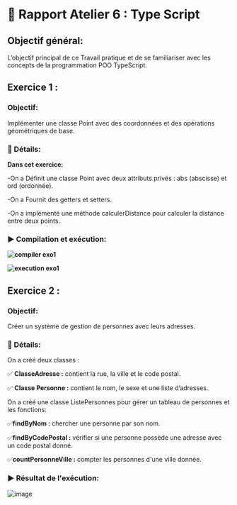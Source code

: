  # 📝 Rapport Atelier 6 : Type Script

## Objectif général:
L’objectif principal de ce Travail pratique et de se familiariser avec les concepts de la programmation POO TypeScript.

## Exercice 1 : 

### Objectif:
Implémenter une classe Point avec des coordonnées et des opérations géométriques de base.

 ### 📝 Détails:
 
**Dans cet exercice:**

-On a Définit une classe Point avec deux attributs privés : abs (abscisse) et ord (ordonnée).

-On a Fournit des getters et setters.

-On a implémenté une méthode calculerDistance pour calculer la distance entre deux points.

### ▶️ Compilation et exécution:
**![compiler exo1](https://github.com/user-attachments/assets/a442034a-7879-441b-afb5-ba593a7499bd)**

**![execution exo1](https://github.com/user-attachments/assets/505ef12e-0a38-4758-ac92-1910d442f521)**


## Exercice 2 : 
### Objectif:
Créer un système de gestion de personnes avec leurs adresses.

 ### 📝 Détails:

On a créé deux classes :

  ✅ **ClasseAdresse :** contient la rue, la ville et le code postal.
 
  ✅ **Classe Personne :** contient le nom, le sexe et une liste d’adresses.
 
On a créé une classe ListePersonnes pour gérer un tableau de personnes et les fonctions:

  ✅**findByNom :** chercher une personne par son nom.

  ✅**findByCodePostal :** vérifier si une personne possède une adresse avec un code postal donné.

  ✅**countPersonneVille :** compter les personnes d'une ville donnée.
### ▶️ Résultat de l'exécution:

![image](https://github.com/user-attachments/assets/4f0b237e-d933-4969-97e7-03d901254011)



